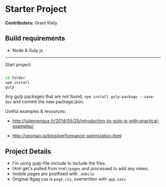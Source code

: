 Starter Project
=================

**Contributors:** Grant Kiely

Build requirements
----
* Node & Gulp js

------------

Start project:

```sh

cd folder
npm install
gulp
```

Any gulp packages that are not found, `npm install gulp-package --save-dev` and commit the new package.json.

Useful examples & resources: 

* http://julienrenaux.fr/2014/05/25/introduction-to-gulp-js-with-practical-examples/

* http://yeoman.io/blog/performance-optimization.html



Project Details
---
* I'm using gulp-file-include to include the files.
* html get's pulled from `html/pages` and processed to add any views.
* mobile pages are postfixed with `.mobile`
* Original 9gag css is `page.css`, overwritten with `app.sass`